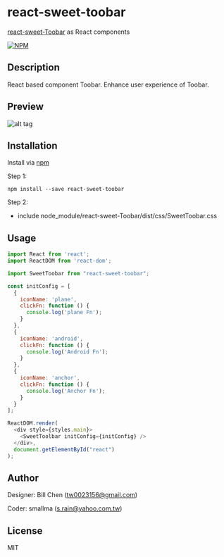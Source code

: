 # react-sweet-toobar

[react-sweet-Toobar](https://www.npmjs.com/package/react-sweet-toobar) as React components

[![NPM](https://nodei.co/npm/react-sweet-toobar.png)](https://www.npmjs.com/package/react-sweet-Toobar)

## Description
React based component Toobar. Enhance user experience of Toobar.


## Preview
![alt tag](https://cloud.githubusercontent.com/assets/429250/15212045/4034b42e-1871-11e6-92dd-46ee1f6e2237.gif)


## Installation

Install via [npm](https://www.npmjs.com/package/react-sweet-toobar)

Step 1:
```shell
npm install --save react-sweet-toobar
```

Step 2:
* include node_module/react-sweet-Toobar/dist/css/SweetToobar.css


## Usage

```js
import React from 'react';
import ReactDOM from 'react-dom';

import SweetToobar from "react-sweet-toobar";

const initConfig = [
  {
    iconName: 'plane',
    clickFn: function () {
      console.log('plane Fn');
    }
  },
  {
    iconName: 'android',
    clickFn: function () {
      console.log('Android Fn');
    }
  },
  {
    iconName: 'anchor',
    clickFn: function () {
      console.log('Anchor Fn');
    }
  }
];

ReactDOM.render(
  <div style={styles.main}>
    <SweetToolbar initConfig={initConfig} />
  </div>,
  document.getElementById("react")
);
```


## Author

Designer: Bill Chen (tw0023156@gmail.com)

Coder: smallma (s.rain@yahoo.com.tw)

## License

MIT
